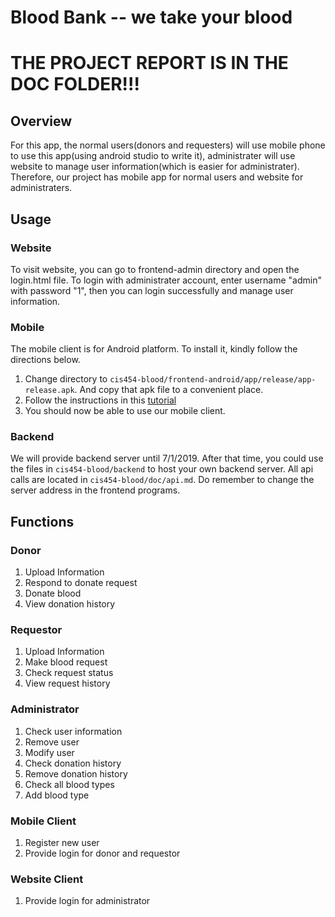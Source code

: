 # Blood Bank -- we take your blood

# __THE PROJECT REPORT IS IN THE DOC FOLDER!!!__

## Overview
For this app, the normal users(donors and requesters) will use mobile phone to use this app(using android studio to write it), administrater will use website to manage user information(which is easier for administrater). Therefore, our project has mobile app for normal users and website for administraters.


## Usage
### Website
To visit website, you can go to frontend-admin directory and open the login.html file.
To login with administrater account, enter username "admin" with password "1", then you can login successfully and manage user information.


### Mobile
The mobile client is for Android platform. To install it, kindly follow the directions below.
1. Change directory to `cis454-blood/frontend-android/app/release/app-release.apk`. And copy that apk file to a convenient place.
2. Follow the instructions in this [tutorial](https://www.droidviews.com/install-apk-files-using-adb-commands/)
3. You should now be able to use our mobile client.

### Backend
We will provide backend server until 7/1/2019. After that time, you could use the files in `cis454-blood/backend` to host your own backend server. All api calls are located in `cis454-blood/doc/api.md`. Do remember to change the server address in the frontend programs.


## Functions
### Donor
1. Upload Information
2. Respond to donate request
3. Donate blood
4. View donation history

### Requestor
1. Upload Information
2. Make blood request
3. Check request status
4. View request history

### Administrator
1. Check user information
2. Remove user
3. Modify user
4. Check donation history
5. Remove donation history
6. Check all blood types
7. Add blood type

### Mobile Client
1. Register new user
2. Provide login for donor and requestor

### Website Client
1. Provide login for administrator